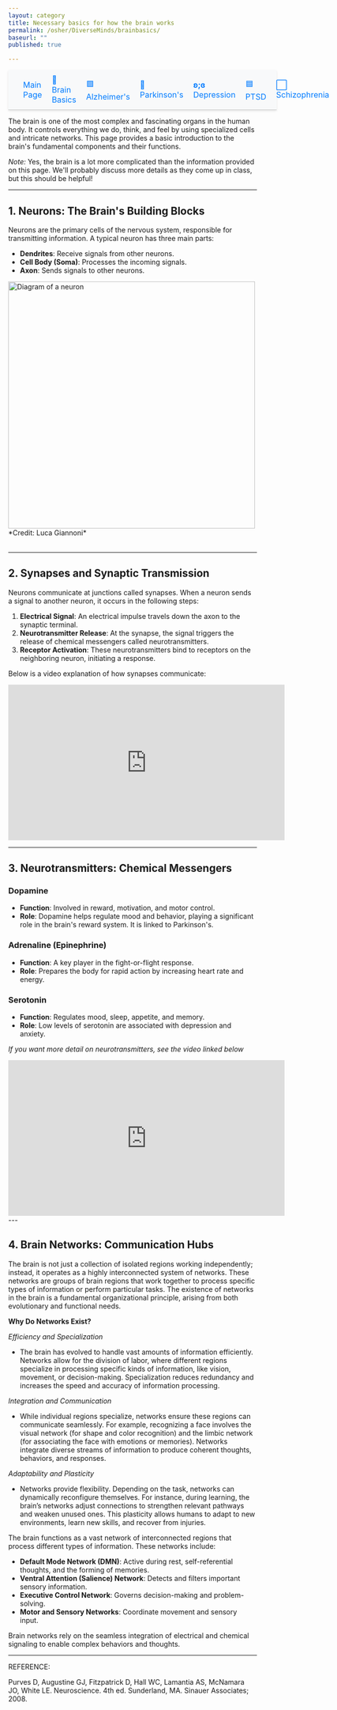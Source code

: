 ```yaml
---
layout: category
title: Necessary basics for how the brain works
permalink: /osher/DiverseMinds/brainbasics/
baseurl: ""
published: true

---
```

<style>
.floating-nav {
  position: relative; /* No longer fixed */
  top: 0;
  left: 0;
  width: 100%; /* Full width of the page */
  background-color: #f8f9fa; /* Background color */
  border-bottom: 1px solid #ccc; /* Border at the bottom */
  padding: 10px 20px; /* Padding inside the bar */
  box-shadow: 0 2px 4px rgba(0, 0, 0, 0.1); /* Optional shadow */
  z-index: 1000;
  display: flex; /* Makes it horizontal */
  justify-content: space-around; /* Distribute links evenly */
  align-items: center; /* Center align the text vertically */
}

.floating-nav a {
  text-decoration: none;
  color: #007bff; /* Link color */
  font-size: 1rem;
  padding: 0 10px; /* Space around each link */
}

.floating-nav a:hover {
  color: #0056b3; /* Hover color */
  text-decoration: underline;
}
</style>
<div class="floating-nav">
  <a href="/osher/DiverseMinds/coursegoals/">Main Page</a>
  <a href="/osher/DiverseMinds/brainbasics/">🧠 Brain Basics</a>
  <a href="/osher/DiverseMinds/alzheimers/">🟪 Alzheimer's</a>
  <a href="/osher/DiverseMinds/parkinsons/">🌷 Parkinson's</a>
  <a href="/osher/DiverseMinds/depression/"><strong> ʚ;ɞ </strong> Depression</a>
  <a href="/osher/DiverseMinds/ptsd/">🟦 PTSD</a>
  <a href="/osher/DiverseMinds/schizophrenia/">⬜ Schizophrenia</a>
</div>


The brain is one of the most complex and fascinating organs in the human body. It controls everything we do, think, and feel by using specialized cells and intricate networks. This page provides a basic introduction to the brain's fundamental components and their functions.

*Note:* Yes, the brain is a lot more complicated than the information provided on this page. We'll probably discuss more details as they come up in class, but this should be helpful!

---

## **1. Neurons: The Brain's Building Blocks**

Neurons are the primary cells of the nervous system, responsible for transmitting information. A typical neuron has three main parts:

- **Dendrites**: Receive signals from other neurons.
- **Cell Body (Soma)**: Processes the incoming signals.
- **Axon**: Sends signals to other neurons.

<div>
  <img src="{{ '/assets/images/Diagram-of-the-structure-of-a-neuron-including-its-soma-dendrites-and-axon-surrounded.png' | relative_url }}" alt="Diagram of a neuron" width="500">*Credit: Luca Giannoni*
</div>

<br>


---

## **2. Synapses and Synaptic Transmission**

Neurons communicate at junctions called synapses. When a neuron sends a signal to another neuron, it occurs in the following steps:

1. **Electrical Signal**: An electrical impulse travels down the axon to the synaptic terminal.
2. **Neurotransmitter Release**: At the synapse, the signal triggers the release of chemical messengers called neurotransmitters.
3. **Receptor Activation**: These neurotransmitters bind to receptors on the neighboring neuron, initiating a response.

Below is a video explanation of how synapses communicate:

<iframe width="560" height="315" src="https://www.youtube.com/embed/WhowH0kb7n0?si=VWf-j5wvdHo8ZRR-" title="YouTube video player" frameborder="0" allow="accelerometer; autoplay; clipboard-write; encrypted-media; gyroscope; picture-in-picture; web-share" referrerpolicy="strict-origin-when-cross-origin" allowfullscreen></iframe>



---

## **3. Neurotransmitters: Chemical Messengers**

### **Dopamine**
- **Function**: Involved in reward, motivation, and motor control.
- **Role**: Dopamine helps regulate mood and behavior, playing a significant role in the brain's reward system. It is linked to Parkinson's.

### **Adrenaline (Epinephrine)**
- **Function**: A key player in the fight-or-flight response.
- **Role**: Prepares the body for rapid action by increasing heart rate and energy.

### **Serotonin**
- **Function**: Regulates mood, sleep, appetite, and memory.
- **Role**: Low levels of serotonin are associated with depression and anxiety.

*If you want more detail on neurotransmitters, see the video linked below*
<iframe width="560" height="315" src="https://www.youtube.com/embed/Mz3PIvyu3ew?si=IaqBSKSqQ5pWYKak" title="YouTube video player" frameborder="0" allow="accelerometer; autoplay; clipboard-write; encrypted-media; gyroscope; picture-in-picture; web-share" referrerpolicy="strict-origin-when-cross-origin" allowfullscreen></iframe>
---

## **4. Brain Networks: Communication Hubs**
The brain is not just a collection of isolated regions working independently; instead, it operates as a highly interconnected system of networks. These networks are groups of brain regions that work together to process specific types of information or perform particular tasks. The existence of networks in the brain is a fundamental organizational principle, arising from both evolutionary and functional needs.

**Why Do Networks Exist?**

*Efficiency and Specialization*

- The brain has evolved to handle vast amounts of information efficiently. Networks allow for the division of labor, where different regions specialize in processing specific kinds of information, like vision, movement, or decision-making.
Specialization reduces redundancy and increases the speed and accuracy of information processing.

*Integration and Communication*

- While individual regions specialize, networks ensure these regions can communicate seamlessly. For example, recognizing a face involves the visual network (for shape and color recognition) and the limbic network (for associating the face with emotions or memories).
Networks integrate diverse streams of information to produce coherent thoughts, behaviors, and responses.

*Adaptability and Plasticity*

- Networks provide flexibility. Depending on the task, networks can dynamically reconfigure themselves. For instance, during learning, the brain’s networks adjust connections to strengthen relevant pathways and weaken unused ones.
This plasticity allows humans to adapt to new environments, learn new skills, and recover from injuries.

The brain functions as a vast network of interconnected regions that process different types of information. These networks include:

- **Default Mode Network (DMN)**: Active during rest, self-referential thoughts, and the forming of memories.
- **Ventral Attention (Salience) Network**: Detects and filters important sensory information.
- **Executive Control Network**: Governs decision-making and problem-solving.
- **Motor and Sensory Networks**: Coordinate movement and sensory input.

Brain networks rely on the seamless integration of electrical and chemical signaling to enable complex behaviors and thoughts.

---


REFERENCE:

Purves D, Augustine GJ, Fitzpatrick D, Hall WC, Lamantia AS, McNamara JO, White LE. Neuroscience. 4th ed. Sunderland, MA. Sinauer Associates; 2008.